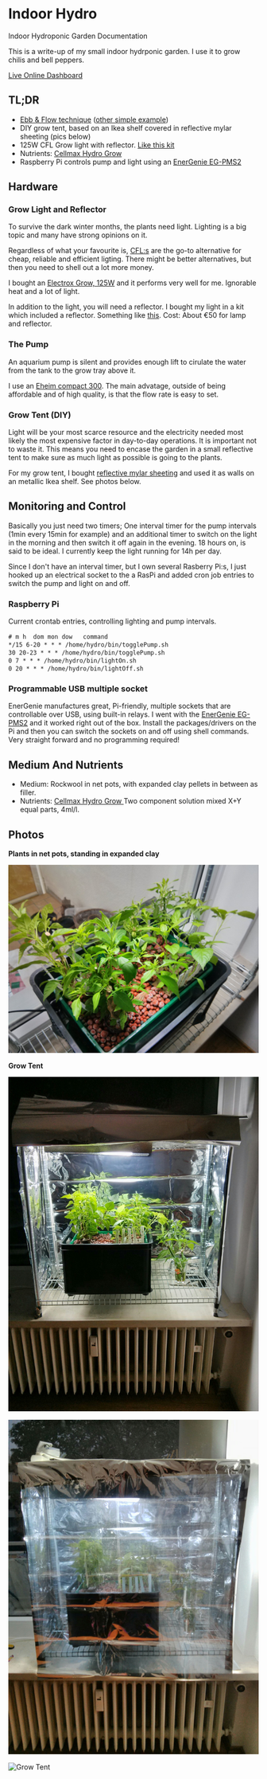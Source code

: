 # Indoor Hydro
Indoor Hydroponic Garden Documentation


This is a write-up of my small indoor hydrponic garden. I use it to grow chilis and bell peppers.

[Live Online Dashboard](http://hydro.weekendhack.it/indoor.html)

## TL;DR
- [Ebb & Flow technique](https://en.wikipedia.org/wiki/Ebb_and_flow) ([other simple example](http://www.hydroponics-simplified.com/ebb-and-flow-hydroponic.html))
- DIY grow tent, based on an Ikea shelf covered in reflective mylar sheeting (pics below)
- 125W CFL Grow light with reflector. [Like this kit](http://www.ebay.de/itm/Elektrox-125-W-125-Watt-Dual-ESL-CFL-Wuchs-Blute-2100K-inkl-Reflektor-/321824373773?hash=item4aee3a3c0d:g:zrcAAOSwT6pVwe4s)
- Nutrients: [Cellmax Hydro Grow ](http://www.hydroponics.eu/nutrients-and-additives-c-20/cellmax-s-25/cellmax-hydro-grow-2x1l-soft-water-1669.html)
- Raspberry Pi controls pump and light using an [EnerGenie EG-PMS2](http://www.amazon.de/gp/product/B00BAQZJ4K?psc=1&redirect=true&ref_=oh_aui_detailpage_o04_s00)

## Hardware

### Grow Light and Reflector
To survive the dark winter months, the plants need light. Lighting is a big topic and many have strong opinions on it.

Regardless of what your favourite is, [CFL:s](https://en.wikipedia.org/wiki/Compact_fluorescent_lamp) are the go-to alternative for cheap, reliable and efficient ligting. There might be better alternatives, but then you need to shell out a lot more money.

I bought an [Electrox Grow, 125W](http://www.elektrox.de/en/seite1_en.html) and it performs very well for me. Ignorable heat and a lot of light.

In addition to the light, you will need a reflector. I bought my light in a kit which included a reflector. 
Something like [this](http://www.ebay.de/itm/Elektrox-125-W-125-Watt-Dual-ESL-CFL-Wuchs-Blute-2100K-inkl-Reflektor-/321824373773?hash=item4aee3a3c0d:g:zrcAAOSwT6pVwe4s). Cost: About €50 for lamp and reflector.


### The Pump
An aquarium pump is silent and provides enough lift to cirulate the water from the tank to the grow tray above it.

I use an [Eheim compact 300](http://www.amazon.de/Eheim-1000220-compact-Aquarienpumpe-300/dp/B000A2162Y/ref=pd_bia_nav_t_1?ie=UTF8&refRID=06MFMJK2EXJ20SDJ3KZG). The main advatage, outside of being affordable and of high quality, is that the flow rate is easy to set.


### Grow Tent (DIY)

Light will be your most scarce resource and the electricity needed most likely the most expensive factor in day-to-day operations. It is important not to waste it. This means you need to encase the garden in a small reflective tent to make sure as much light as possible is going to the plants.

For my grow tent, I bought [reflective mylar sheeting](http://www.hydroponics.eu/lighting-c-24/reflective-sheeting-s-187/mylar-reflective-sheeting-25545.html) and used it as walls on an metallic Ikea shelf. See photos below.


## Monitoring and Control
Basically you just need two timers; One interval timer for the pump intervals (1min every 15min for example) and an additional 
timer to switch on the light in the morning and then switch it off again in the evening. 18 hours on, is said to be ideal. 
I currently keep the light running for 14h per day.

Since I don't have an interval timer, but I own several Rasberry Pi:s, I just hooked up an electrical socket to the a RasPi and 
added cron job entries to switch the pump and light on and off.

### Raspberry Pi

Current crontab entries, controlling lighting and pump intervals.


```
# m h  dom mon dow   command
*/15 6-20 * * * /home/hydro/bin/togglePump.sh
30 20-23 * * * /home/hydro/bin/togglePump.sh
0 7 * * * /home/hydro/bin/lightOn.sh
0 20 * * * /home/hydro/bin/lightOff.sh
```


### Programmable USB multiple socket
EnerGenie manufactures great, Pi-friendly, multiple sockets that are controllable over USB, using built-in relays. 
I went with the [EnerGenie EG-PMS2](http://www.amazon.de/gp/product/B00BAQZJ4K?psc=1&redirect=true&ref_=oh_aui_detailpage_o04_s00) 
and it worked right out of the box. Install the packages/drivers on the Pi and then you can switch the sockets on and off 
using shell commands. Very straight forward and no programming required!


## Medium And Nutrients
- Medium: Rockwool in net pots, with expanded clay pellets in between as filler. 
- Nutrients: [Cellmax Hydro Grow ](http://www.hydroponics.eu/nutrients-and-additives-c-20/cellmax-s-25/cellmax-hydro-grow-2x1l-soft-water-1669.html) Two component solution mixed X+Y equal parts, 4ml/l.


## Photos

**Plants in net pots, standing in expanded clay**

![grow tray](/images/grow_tray.jpg?raw=true "Grow Tray")

**Grow Tent**

![Grow Tent](/images/grow_tent_front_up.jpg?raw=true "Grow Tent")

![Grow Tent](/images/grow_tent_front_down.jpg?raw=true "Grow Tent")

![Grow Tent](/images/grow_tent_front_side.jpg?raw=true "Grow Tent")

